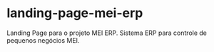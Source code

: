 # landing-page-mei-erp
Landing Page para o projeto MEI ERP. Sistema ERP para controle de pequenos negócios MEI.
